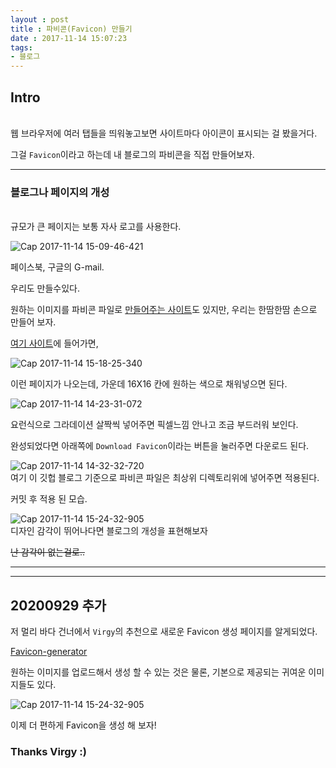 ```yaml
---
layout : post
title : 파비콘(Favicon) 만들기
date : 2017-11-14 15:07:23
tags:
- 블로그
---
```


## Intro
<br>
웹 브라우저에 여러 탭들을 띄워놓고보면 사이트마다 아이콘이 표시되는 걸 봤을거다.

그걸 `Favicon`이라고 하는데 내 블로그의 파비콘을 직접 만들어보자.

---

### 블로그나 페이지의 개성
<br>
규모가 큰 페이지는 보통 자사 로고를 사용한다.


![Cap 2017-11-14 15-09-46-421](https://github.com/yuta-97/yuta-97.github.io/blob/master/images/_post-17-11-14-04.png?raw=true)


페이스북, 구글의 G-mail.

우리도 만들수있다.

원하는 이미지를 파비콘 파일로 <a href="https://convertico.com" target="_blank">만들어주는 사이트</a>도 있지만, 우리는 한땀한땀 손으로 만들어 보자.

<a href="https://www.favicon.cc" target="_blank">여기 사이트</a>에 들어가면,
<br>

![Cap 2017-11-14 15-18-25-340](https://github.com/yuta-97/yuta-97.github.io/blob/master/images/_post-17-11-14-05.png?raw=true)
<br>

이런 페이지가 나오는데, 가운데 16X16 칸에 원하는 색으로 채워넣으면 된다.
<br>

![Cap 2017-11-14 14-23-31-072](https://github.com/yuta-97/yuta-97.github.io/blob/master/images/_post-17-11-14-06.png?raw=true)
<br>

요런식으로  그라데이션 살짝씩 넣어주면 픽셀느낌 안나고 조금 부드러워 보인다.

완성되었다면 아래쪽에 `Download Favicon`이라는 버튼을 눌러주면 다운로드 된다.
<br>

![Cap 2017-11-14 14-32-32-720](https://github.com/yuta-97/yuta-97.github.io/blob/master/images/_post-17-11-14-07.png?raw=true)
<br>
여기 이 깃헙 블로그 기준으로 파비콘 파일은 최상위 디렉토리위에 넣어주면 적용된다.

커밋 후 적용 된 모습.
<br>

![Cap 2017-11-14 15-24-32-905](https://github.com/yuta-97/yuta-97.github.io/blob/master/images/_post-17-11-14-08.png?raw=true)
<br>
디자인 감각이 뛰어나다면 블로그의 개성을 표현해보자

~~난 감각이 없는걸로..~~

---

---

## 20200929 추가

저 멀리 바다 건너에서 `Virgy`의 추천으로 새로운 Favicon 생성 페이지를 알게되었다.

<a href="https://www.websiteplanet.com/ko/webtools/favicon-generator/" target="_blank">Favicon-generator</a>

원하는 이미지를 업로드해서 생성 할 수 있는 것은 물론, 기본으로 제공되는 귀여운 이미지들도 있다.
<br>

![Cap 2017-11-14 15-24-32-905](https://github.com/yuta-97/yuta-97.github.io/blob/master/images/_post-17-11-14-09.png?raw=true)
<br>

이제 더 편하게 Favicon을 생성 해 보자!
### Thanks Virgy :)
